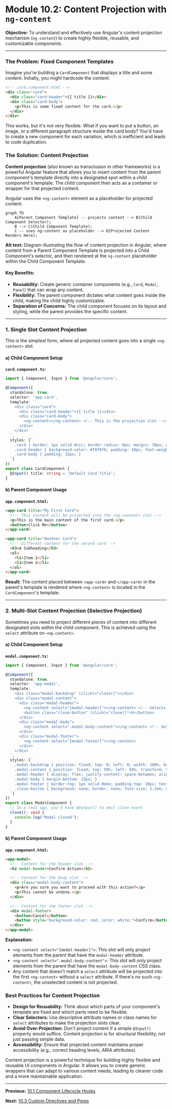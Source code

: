# Module 10.2: Content Projection with `ng-content`

**Objective:** To understand and effectively use Angular's content projection mechanism (`ng-content`) to create highly flexible, reusable, and customizable components.

---

### The Problem: Fixed Component Templates

Imagine you're building a `CardComponent` that displays a title and some content. Initially, you might hardcode the content:

```html
<!-- card.component.html -->
<div class="card">
  <div class="card-header">{{ title }}</div>
  <div class="card-body">
    <p>This is some fixed content for the card.</p>
  </div>
</div>
```

This works, but it's not very flexible. What if you want to put a button, an image, or a different paragraph structure inside the card body? You'd have to create a new component for each variation, which is inefficient and leads to code duplication.

### The Solution: Content Projection

**Content projection** (also known as transclusion in other frameworks) is a powerful Angular feature that allows you to insert content from the parent component's template directly into a designated spot within a child component's template. The child component then acts as a container or wrapper for that projected content.

Angular uses the `<ng-content>` element as a placeholder for projected content.

```mermaid
graph TD
    A[Parent Component Template] -- projects content --> B(Child Component Selector);
    B --> C(Child Component Template);
    C -- uses ng-content as placeholder --> D[Projected Content Renders Here];
```
**Alt text:** Diagram illustrating the flow of content projection in Angular, where content from a Parent Component Template is projected into a Child Component's selector, and then rendered at the `ng-content` placeholder within the Child Component Template.

#### Key Benefits:

*   **Reusability:** Create generic container components (e.g., `Card`, `Modal`, `Panel`) that can wrap any content.
*   **Flexibility:** The parent component dictates what content goes inside the child, making the child highly customizable.
*   **Separation of Concerns:** The child component focuses on its layout and styling, while the parent provides the specific content.

--- 

### 1. Single Slot Content Projection

This is the simplest form, where all projected content goes into a single `<ng-content>` slot.

#### a) Child Component Setup

**`card.component.ts`:**

```typescript
import { Component, Input } from '@angular/core';

@Component({
  standalone: true,
  selector: 'app-card',
  template: `
    <div class="card">
      <div class="card-header">{{ title }}</div>
      <div class="card-body">
        <ng-content></ng-content> <!-- This is the projection slot -->
      </div>
    </div>
  `,
  styles: [`
    .card { border: 1px solid #ccc; border-radius: 8px; margin: 10px; width: 300px; }
    .card-header { background-color: #f0f0f0; padding: 10px; font-weight: bold; }
    .card-body { padding: 15px; }
  `]
})
export class CardComponent {
  @Input() title: string = 'Default Card Title';
}
```

#### b) Parent Component Usage

**`app.component.html`:**

```html
<app-card title="My First Card">
  <!-- This content will be projected into the <ng-content> slot -->
  <p>This is the main content of the first card.</p>
  <button>Click Me</button>
</app-card>

<app-card title="Another Card">
  <!-- Different content for the second card -->
  <h3>A Subheading</h3>
  <ul>
    <li>Item 1</li>
    <li>Item 2</li>
  </ul>
</app-card>
```

**Result:** The content placed between `<app-card>` and `</app-card>` in the parent's template is rendered where `<ng-content>` is located in the `CardComponent`'s template.

--- 

### 2. Multi-Slot Content Projection (Selective Projection)

Sometimes you need to project different pieces of content into different designated slots within the child component. This is achieved using the `select` attribute on `<ng-content>`.

#### a) Child Component Setup

**`modal.component.ts`:**

```typescript
import { Component, Input } from '@angular/core';

@Component({
  standalone: true,
  selector: 'app-modal',
  template: `
    <div class="modal-backdrop" (click)="close()"></div>
    <div class="modal-content">
      <div class="modal-header">
        <ng-content select="[modal-header]"></ng-content> <!-- Selects elements with modal-header attribute -->
        <button class="close-button" (click)="close()">X</button>
      </div>
      <div class="modal-body">
        <ng-content select=".modal-body-content"></ng-content> <!-- Selects elements with modal-body-content class -->
      </div>
      <div class="modal-footer">
        <ng-content select="[modal-footer]"></ng-content>
      </div>
    </div>
  `,
  styles: [`
    .modal-backdrop { position: fixed; top: 0; left: 0; width: 100%; height: 100%; background: rgba(0,0,0,0.5); z-index: 999; }
    .modal-content { position: fixed; top: 50%; left: 50%; transform: translate(-50%, -50%); background: white; padding: 20px; border-radius: 8px; z-index: 1000; min-width: 400px; }
    .modal-header { display: flex; justify-content: space-between; align-items: center; border-bottom: 1px solid #eee; padding-bottom: 10px; margin-bottom: 15px; }
    .modal-body { margin-bottom: 15px; }
    .modal-footer { border-top: 1px solid #eee; padding-top: 10px; text-align: right; }
    .close-button { background: none; border: none; font-size: 1.2em; cursor: pointer; }
  `]
})
export class ModalComponent {
  // In a real app, you'd have @Output() to emit close event
  close(): void {
    console.log('Modal closed');
  }
}
```

#### b) Parent Component Usage

**`app.component.html`:**

```html
<app-modal>
  <!-- Content for the header slot -->
  <h2 modal-header>Confirm Action</h2>

  <!-- Content for the body slot -->
  <div class="modal-body-content">
    <p>Are you sure you want to proceed with this action?</p>
    <p>This cannot be undone.</p>
  </div>

  <!-- Content for the footer slot -->
  <div modal-footer>
    <button>Cancel</button>
    <button style="background-color: red; color: white;">Confirm</button>
  </div>
</app-modal>
```

**Explanation:**

*   `<ng-content select="[modal-header]">`: This slot will only project elements from the parent that have the `modal-header` attribute.
*   `<ng-content select=".modal-body-content">`: This slot will only project elements from the parent that have the `modal-body-content` CSS class.
*   Any content that doesn't match a `select` attribute will be projected into the first `<ng-content>` without a `select` attribute. If there's no such `<ng-content>`, the unselected content is not projected.

### Best Practices for Content Projection

*   **Design for Reusability:** Think about which parts of your component's template are fixed and which parts need to be flexible.
*   **Clear Selectors:** Use descriptive attribute names or class names for `select` attributes to make the projection slots clear.
*   **Avoid Over-Projection:** Don't project content if a simple `@Input()` property would suffice. Content projection is for structural flexibility, not just passing simple data.
*   **Accessibility:** Ensure that projected content maintains proper accessibility (e.g., correct heading levels, ARIA attributes).

Content projection is a powerful technique for building highly flexible and reusable UI components in Angular. It allows you to create generic wrappers that can adapt to various content needs, leading to cleaner code and a more maintainable application.

---

**Previous:** [10.1 Component Lifecycle Hooks](./10.1-component-lifecycle-hooks.md)

**Next:** [10.3 Custom Directives and Pipes](./10.3-custom-directives-pipes.md)
